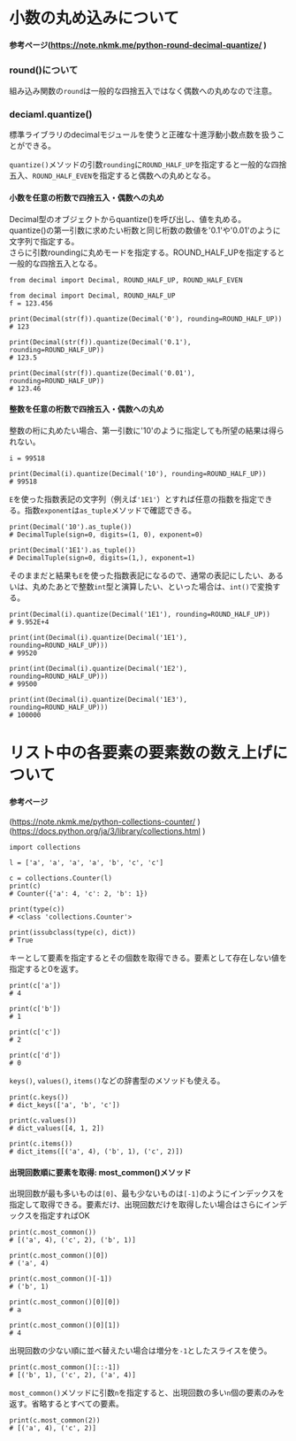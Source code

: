 # 小数の丸め込みについて
#### 参考ページ(<a href="https://note.nkmk.me/python-round-decimal-quantize/" target="_blank">https://note.nkmk.me/python-round-decimal-quantize/ </a>)
### round()について
組み込み関数の`round`は一般的な四捨五入ではなく偶数への丸めなので注意。<br>

### deciaml.quantize()
標準ライブラリのdecimalモジュールを使うと正確な十進浮動小数点数を扱うことができる。<br>

`quantize()`メソッドの引数`rounding`に`ROUND_HALF_UP`を指定すると一般的な四捨五入、`ROUND_HALF_EVEN`を指定すると偶数への丸めとなる。<br>

#### 小数を任意の桁数で四捨五入・偶数への丸め
Decimal型のオブジェクトからquantize()を呼び出し、値を丸める。<br>
quantize()の第一引数に求めたい桁数と同じ桁数の数値を'0.1'や'0.01'のように文字列で指定する。<br>
さらに引数roundingに丸めモードを指定する。ROUND_HALF_UPを指定すると一般的な四捨五入となる。

```
from decimal import Decimal, ROUND_HALF_UP, ROUND_HALF_EVEN
```

```
from decimal import Decimal, ROUND_HALF_UP
f = 123.456

print(Decimal(str(f)).quantize(Decimal('0'), rounding=ROUND_HALF_UP))
# 123

print(Decimal(str(f)).quantize(Decimal('0.1'), rounding=ROUND_HALF_UP))
# 123.5

print(Decimal(str(f)).quantize(Decimal('0.01'), rounding=ROUND_HALF_UP))
# 123.46
```

#### 整数を任意の桁数で四捨五入・偶数への丸め
整数の桁に丸めたい場合、第一引数に'10'のように指定しても所望の結果は得られない。
```
i = 99518

print(Decimal(i).quantize(Decimal('10'), rounding=ROUND_HALF_UP))
# 99518
```

`E`を使った指数表記の文字列（例えば`'1E1'`）とすれば任意の指数を指定できる。指数`exponent`は`as_tuple`メソッドで確認できる。
```
print(Decimal('10').as_tuple())
# DecimalTuple(sign=0, digits=(1, 0), exponent=0)

print(Decimal('1E1').as_tuple())
# DecimalTuple(sign=0, digits=(1,), exponent=1)
```

そのままだと結果も`E`を使った指数表記になるので、通常の表記にしたい、あるいは、丸めたあとで整数`int`型と演算したい、といった場合は、`int()`で変換する。
```
print(Decimal(i).quantize(Decimal('1E1'), rounding=ROUND_HALF_UP))
# 9.952E+4

print(int(Decimal(i).quantize(Decimal('1E1'), rounding=ROUND_HALF_UP)))
# 99520

print(int(Decimal(i).quantize(Decimal('1E2'), rounding=ROUND_HALF_UP)))
# 99500

print(int(Decimal(i).quantize(Decimal('1E3'), rounding=ROUND_HALF_UP)))
# 100000
```

# リスト中の各要素の要素数の数え上げについて
#### 参考ページ
(<a href="https://note.nkmk.me/python-collections-counter/" target="_blank">https://note.nkmk.me/python-collections-counter/ </a>)<br>
(<a href="https://docs.python.org/ja/3/library/collections.html" target="_blank">https://docs.python.org/ja/3/library/collections.html </a>)

```
import collections

l = ['a', 'a', 'a', 'a', 'b', 'c', 'c']

c = collections.Counter(l)
print(c)
# Counter({'a': 4, 'c': 2, 'b': 1})

print(type(c))
# <class 'collections.Counter'>

print(issubclass(type(c), dict))
# True
```

キーとして要素を指定するとその個数を取得できる。要素として存在しない値を指定すると0を返す。
```
print(c['a'])
# 4

print(c['b'])
# 1

print(c['c'])
# 2

print(c['d'])
# 0
```

`keys()`, `values()`, `items()`などの辞書型のメソッドも使える。
```
print(c.keys())
# dict_keys(['a', 'b', 'c'])

print(c.values())
# dict_values([4, 1, 2])

print(c.items())
# dict_items([('a', 4), ('b', 1), ('c', 2)])
```

#### 出現回数順に要素を取得: most_common()メソッド
出現回数が最も多いものは`[0]`、最も少ないものは`[-1]`のようにインデックスを指定して取得できる。要素だけ、出現回数だけを取得したい場合はさらにインデックスを指定すればOK
```
print(c.most_common())
# [('a', 4), ('c', 2), ('b', 1)]

print(c.most_common()[0])
# ('a', 4)

print(c.most_common()[-1])
# ('b', 1)

print(c.most_common()[0][0])
# a

print(c.most_common()[0][1])
# 4
```

出現回数の少ない順に並べ替えたい場合は増分を`-1`としたスライスを使う。
```
print(c.most_common()[::-1])
# [('b', 1), ('c', 2), ('a', 4)]
```

`most_common()`メソッドに引数`n`を指定すると、出現回数の多い`n`個の要素のみを返す。省略するとすべての要素。
```
print(c.most_common(2))
# [('a', 4), ('c', 2)]
```
